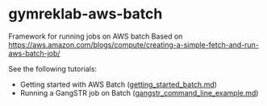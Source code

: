 # gymreklab-aws-batch
Framework for running jobs on AWS batch
Based on https://aws.amazon.com/blogs/compute/creating-a-simple-fetch-and-run-aws-batch-job/

See the following tutorials:

* Getting started with AWS Batch ([getting_started_batch.md](https://github.com/gymreklab/gymreklab-aws-batch/blob/master/getting_started_batch.md))
* Running a GangSTR job on Batch ([gangstr_command_line_example.md](https://github.com/gymreklab/gymreklab-aws-batch/blob/master/gangstr_command_line_example.md))
